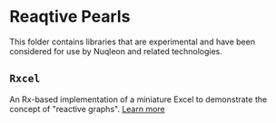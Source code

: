 # Reaqtive Pearls

This folder contains libraries that are experimental and have been considered for use by Nuqleon and related technologies.

## `Rxcel`

An Rx-based implementation of a miniature Excel to demonstrate the concept of "reactive graphs". [Learn more](Rxcel)
